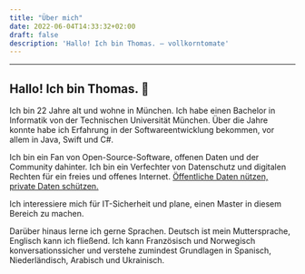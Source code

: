 ```yaml
---
title: "Über mich"
date: 2022-06-04T14:33:32+02:00
draft: false
description: 'Hallo! Ich bin Thomas. – vollkorntomate'
---
```


---

## Hallo! Ich bin Thomas. 👋

Ich bin 22 Jahre alt und wohne in München. Ich habe einen Bachelor in Informatik von der Technischen Universität München. Über die Jahre konnte habe ich Erfahrung in der Softwareentwicklung bekommen, vor allem in Java, Swift und C#.

Ich bin ein Fan von Open-Source-Software, offenen Daten und der Community dahinter. Ich bin ein Verfechter von Datenschutz und digitalen Rechten für ein freies und offenes Internet. [Öffentliche Daten nützen, private Daten schützen.](https://www.ccc.de/de/hackerethics)

Ich interessiere mich für IT-Sicherheit und plane, einen Master in diesem Bereich zu machen.

Darüber hinaus lerne ich gerne Sprachen. Deutsch ist mein Muttersprache, Englisch kann ich fließend. Ich kann Französisch und Norwegisch konversationssicher und verstehe zumindest Grundlagen in Spanisch, Niederländisch, Arabisch und Ukrainisch.